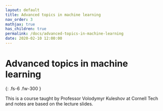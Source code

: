 ```yaml
---
layout: default
title: Advanced topics in machine learning
nav_order: 3
mathjax: true
has_children: true
permalink: /docs/advanced-topics-in-machine-learning
date: 2020-02-10 12:00:00
---
```


# Advanced topics in machine learning

{: .fs-6 .fw-300 }

This is a course taught by Professor Volodymyr Kuleshov at Cornell Tech and notes are based on the lecture slides.
